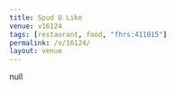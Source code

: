 ```yaml
---
title: Spud U Like
venue: v16124
tags: [restaurant, food, "fhrs:411015"]
permalink: /v/16124/
layout: venue
---
```

null